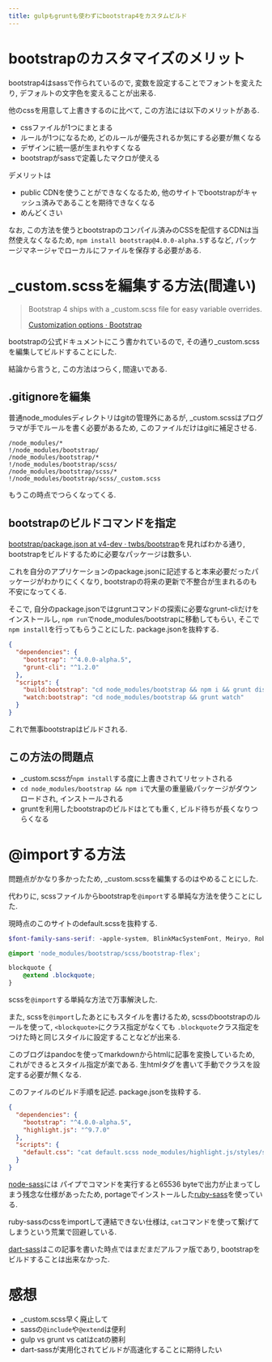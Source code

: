 ```yaml
---
title: gulpもgruntも使わずにbootstrap4をカスタムビルド
---
```


# bootstrapのカスタマイズのメリット

bootstrap4はsassで作られているので,
変数を設定することでフォントを変えたり,
デフォルトの文字色を変えることが出来る.

他のcssを用意して上書きするのに比べて,
この方法には以下のメリットがある.

* cssファイルが1つにまとまる
* ルールが1つになるため, どのルールが優先されるか気にする必要が無くなる
* デザインに統一感が生まれやすくなる
* bootstrapがsassで定義したマクロが使える

デメリットは

* public CDNを使うことができなくなるため, 他のサイトでbootstrapがキャッシュ済みであることを期待できなくなる
* めんどくさい

なお,
この方法を使うとbootstrapのコンパイル済みのCSSを配信するCDNは当然使えなくなるため,
`npm install bootstrap@4.0.0-alpha.5`するなど,
パッケージマネージャでローカルにファイルを保存する必要がある.

# _custom.scssを編集する方法(間違い)

> Bootstrap 4 ships with a _custom.scss file for easy variable overrides.
>
> [Customization options · Bootstrap](https://v4-alpha.getbootstrap.com/getting-started/options/)

bootstrapの公式ドキュメントにこう書かれているので,
その通り_custom.scssを編集してビルドすることにした.

結論から言うと,
この方法はつらく,
間違いである.

## .gitignoreを編集

普通node_modulesディレクトリはgitの管理外にあるが,
_custom.scssはプログラマが手でルールを書く必要があるため,
このファイルだけはgitに補足させる.

~~~
/node_modules/*
!/node_modules/bootstrap/
/node_modules/bootstrap/*
!/node_modules/bootstrap/scss/
/node_modules/bootstrap/scss/*
!/node_modules/bootstrap/scss/_custom.scss
~~~

もうこの時点でつらくなってくる.

## bootstrapのビルドコマンドを指定

[bootstrap/package.json at v4-dev · twbs/bootstrap](https://github.com/twbs/bootstrap/blob/v4-dev/package.json)を見ればわかる通り,
bootstrapをビルドするために必要なパッケージは数多い.

これを自分のアプリケーションのpackage.jsonに記述すると本来必要だったパッケージがわかりにくくなり,
bootstrapの将来の更新で不整合が生まれるのも不安になってくる.

そこで,
自分のpackage.jsonではgruntコマンドの探索に必要なgrunt-cliだけをインストールし,
`npm run`でnode_modules/bootstrapに移動してもらい,
そこで`npm install`を行ってもらうことにした.
package.jsonを抜粋する.

~~~json
{
  "dependencies": {
    "bootstrap": "^4.0.0-alpha.5",
    "grunt-cli": "^1.2.0"
  },
  "scripts": {
    "build:bootstrap": "cd node_modules/bootstrap && npm i && grunt dist-css",
    "watch:bootstrap": "cd node_modules/bootstrap && grunt watch"
  }
}
~~~

これで無事bootstrapはビルドされる.

## この方法の問題点

* _custom.scssが`npm install`する度に上書きされてリセットされる
* `cd node_modules/bootstrap && npm i`で大量の重量級パッケージがダウンロードされ, インストールされる
* gruntを利用したbootstrapのビルドはとても重く, ビルド待ちが長くなりつらくなる

# @importする方法

問題点がかなり多かったため,
_custom.scssを編集するのはやめることにした.

代わりに,
scssファイルからbootstrapを`@import`する単純な方法を使うことにした.

現時点のこのサイトのdefault.scssを抜粋する.

~~~scss
$font-family-sans-serif: -apple-system, BlinkMacSystemFont, Meiryo, Roboto, Arial, sans-serif;

@import 'node_modules/bootstrap/scss/bootstrap-flex';

blockquote {
    @extend .blockquote;
}
~~~

scssを`@import`する単純な方法で万事解決した.

また,
scssを`@import`したあとにもスタイルを書けるため,
scssのbootstrapのルールを使って,
`<blockquote>`にクラス指定がなくても
`.blockquote`クラス指定をつけた時と同じスタイルに設定することなどが出来る.

このブログはpandocを使ってmarkdownからhtmlに記事を変換しているため,
これができるとスタイル指定が楽である.
生htmlタグを書いて手動でクラスを設定する必要が無くなる.

このファイルのビルド手順を記述.
package.jsonを抜粋する.

~~~json
{
  "dependencies": {
    "bootstrap": "^4.0.0-alpha.5",
    "highlight.js": "^9.7.0"
  },
  "scripts": {
    "default.css": "cat default.scss node_modules/highlight.js/styles/solarized-dark.css|sass -I . --stdin --scss"
  }
}
~~~

[node-sass](https://github.com/sass/node-sass)には
パイプでコマンドを実行すると65536 byteで出力が止まってしまう残念な仕様があったため,
portageでインストールした[ruby-sass](https://github.com/sass/sass)を使っている.

ruby-sassのcssをimportして連結できない仕様は,
`cat`コマンドを使って繋げてしまうという荒業で回避している.

[dart-sass](https://github.com/sass/dart-sass)はこの記事を書いた時点ではまだまだアルファ版であり,
bootstrapをビルドすることは出来なかった.

# 感想

* _custom.scss早く廃止して
* sassの`@include`や`@extend`は便利
* gulp vs grunt vs catはcatの勝利
* dart-sassが実用化されてビルドが高速化することに期待したい
